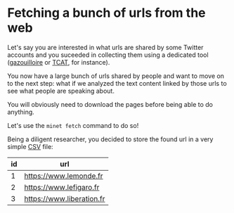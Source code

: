 # Fetching a bunch of urls from the web

Let's say you are interested in what urls are shared by some Twitter accounts and you suceeded in collecting them using a dedicated tool ([gazouilloire](https://github.com/medialab/gazouilloire) or [TCAT](https://github.com/digitalmethodsinitiative/dmi-tcat), for instance).

You now have a large bunch of urls shared by people and want to move on to the next step: what if we analyzed the text content linked by those urls to see what people are speaking about.

You will obviously need to download the pages before being able to do anything.

Let's use the `minet fetch` command to do so!

Being a diligent researcher, you decided to store the found url in a very simple [CSV](https://en.wikipedia.org/wiki/Comma-separated_values) file:

| id | url                       |
|----|---------------------------|
| 1  | https://www.lemonde.fr    |
| 2  | https://www.lefigaro.fr   |
| 3  | https://www.liberation.fr |
